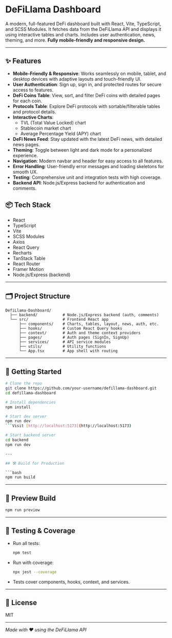 # DeFiLlama Dashboard

A modern, full-featured DeFi dashboard built with React, Vite, TypeScript, and SCSS Modules. It fetches data from the DeFiLlama API and displays it using interactive tables and charts. Includes user authentication, news, theming, and more. **Fully mobile-friendly and responsive design.**

---

## ✨ Features

- **Mobile-Friendly & Responsive**: Works seamlessly on mobile, tablet, and desktop devices with adaptive layouts and touch-friendly UI.
- **User Authentication**: Sign up, sign in, and protected routes for secure access to features.
- **DeFi Coins Table**: View, sort, and filter DeFi coins with detailed pages for each coin.
- **Protocols Table**: Explore DeFi protocols with sortable/filterable tables and protocol details.
- **Interactive Charts**:
  - TVL (Total Value Locked) chart
  - Stablecoin market chart
  - Average Percentage Yield (APY) chart
- **DeFi News Feed**: Stay updated with the latest DeFi news, with detailed news pages.
- **Theming**: Toggle between light and dark mode for a personalized experience.
- **Navigation**: Modern navbar and header for easy access to all features.
- **Error Handling**: User-friendly error messages and loading skeletons for smooth UX.
- **Testing**: Comprehensive unit and integration tests with high coverage.
- **Backend API**: Node.js/Express backend for authentication and comments.


## 📦 Tech Stack

- React
- TypeScript
- Vite
- SCSS Modules
- Axios
- React Query
- Recharts
- TanStack Table
- React Router
- Framer Motion
- Node.js/Express (backend)

---

## 🗂️ Project Structure

```
DefiLlama-Dashboard/
  ├── backend/           # Node.js/Express backend (auth, comments)
  └── src/               # Frontend React app
      ├── components/    # Charts, tables, layout, news, auth, etc.
      ├── hooks/         # Custom React Query hooks
      ├── context/       # Auth and theme context providers
      ├── pages/         # Auth pages (SignIn, SignUp)
      ├── services/      # API service modules
      ├── utils/         # Utility functions
      └── App.tsx        # App shell with routing
```

---

## 🚀 Getting Started

```bash
# Clone the repo
git clone https://github.com/your-username/defillama-dashboard.git
cd defillama-dashboard

# Install dependencies
npm install

# Start dev server
npm run dev
```Visit [http://localhost:5173](http://localhost:5173)

# Start backend server
cd backend
npm run dev

---

## 🛠 Build for Production

```bash
npm run build
```

---

## 🔄 Preview Build

```bash
npm run preview
```

---

## 🧪 Testing & Coverage

- Run all tests:
  ```bash
  npm test
  ```
- Run with coverage:
  ```bash
  npx jest --coverage
  ```
- Tests cover components, hooks, context, and services.

---

## 📄 License

MIT

---

_Made with ❤️ using the DeFiLlama API_



